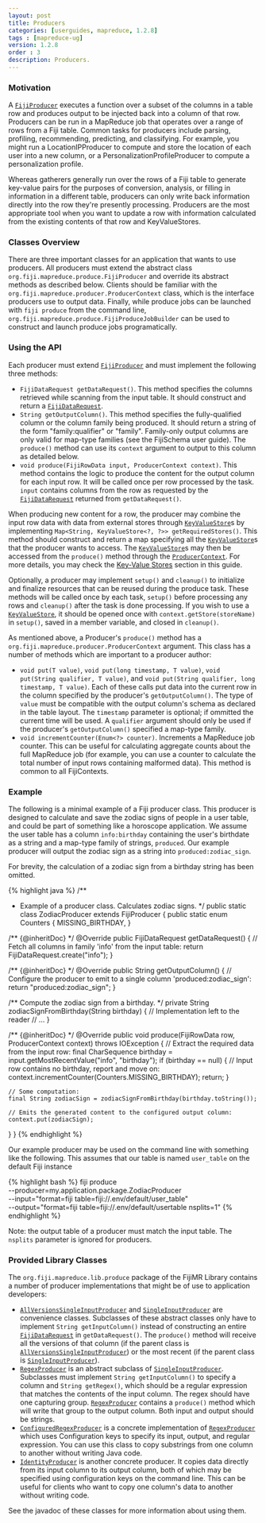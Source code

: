 ```yaml
---
layout: post
title: Producers
categories: [userguides, mapreduce, 1.2.8]
tags : [mapreduce-ug]
version: 1.2.8
order : 3
description: Producers.
---
```


### Motivation

A [`FijiProducer`]({{site.api_mr_1_2_8}}/produce/FijiProducer.html) executes a function over a subset
of the columns in a table row and produces output to be injected back into a column of that row.
Producers can be run in a MapReduce job that operates over a range of rows from a Fiji table.
Common tasks for producers include parsing, profiling, recommending, predicting, and classifying.
For example, you might run a LocationIPProducer to compute and store the location of each user into
a new column, or a PersonalizationProfileProducer to compute a personalization profile.

Whereas gatherers generally run over the rows of a Fiji table to generate key-value pairs for the
purposes of conversion, analysis, or filling in information in a different table, producers can only
write back information directly into the row they're presently processing. Producers are the most
appropriate tool when you want to update a row with information calculated from the existing
contents of that row and KeyValueStores.

### Classes Overview

There are three important classes for an application that wants to use producers. All producers must
extend the abstract class `org.fiji.mapreduce.produce.FijiProducer` and override its abstract
methods as described below. Clients should be familiar with the
`org.fiji.mapreduce.producer.ProducerContext` class, which is the interface producers use to output
data. Finally, while produce jobs can be launched with `fiji produce` from the command line,
`org.fiji.mapreduce.produce.FijiProduceJobBuilder` can be used to construct and launch produce jobs
programatically.

### Using the API

Each producer must extend [`FijiProducer`]({{site.api_mr_1_2_8}}/produce/FijiProducer.html) and must
implement the following three methods:

 * `FijiDataRequest getDataRequest()`. This method specifies the columns retrieved while scanning
   from the input table. It should construct and return a
   [`FijiDataRequest`]({{site.api_schema_1_4_2}}/FijiDataRequest.html).
 * `String getOutputColumn()`. This method specifies the fully-qualified column or the column family
   being produced. It should return a string of the form "family:qualifier" or "family".
   Family-only output columns are only valid for map-type families (see the FijiSchema user guide).
   The `produce()` method can use its `context` argument to output to this column as detailed below.
 * `void produce(FijiRowData input, ProducerContext context)`. This method contains the logic to
   produce the content for the output column for each input row. It will be called once per row
   processed by the task. `input` contains columns from the row as requested by the
   [`FijiDataRequest`]({{site.api_schema_1_4_2}}/FijiDataRequest.html) returned from
   `getDataRequest()`.

When producing new content for a row, the producer may combine the input row data with data from
external stores through [`KeyValueStore`]({{site.api_mr_1_2_8}}/kvstore/KeyValueStore.html)s by
implementing `Map<String, KeyValueStore<?, ?>> getRequiredStores()`. This method should construct
and return a map specifying all the
[`KeyValueStore`]({{site.api_mr_1_2_8}}/kvstore/KeyValueStore.html)s that the producer wants to
access. The [`KeyValueStore`]({{site.api_mr_1_2_8}}/kvstore/KeyValueStore.html)s may then be accessed
from the `produce()` method through the
[`ProducerContext`]({{site.api_mr_1_2_8}}/produce/ProducerContext.html). For more details, you may
check the [Key-Value Stores]({{site.userguide_mapreduce_1_2_8}}/key-value-stores) section in this
guide.

Optionally, a producer may implement `setup()` and `cleanup()` to initialize and finalize resources
that can be reused during the produce task.  These methods will be called once by each task,
`setup()` before processing any rows and `cleanup()` after the task is done processing. If you wish
to use a [`KeyValueStore`]({{site.api_mr_1_2_8}}/kvstore/KeyValueStore.html), it should be opened once
with `context.getStore(storeName)` in `setup()`, saved in a member variable, and closed in
`cleanup()`.

As mentioned above, a Producer's `produce()` method has a
`org.fiji.mapreduce.producer.ProducerContext` argument. This class has a number of methods which are
important to a producer author:

* `void put(T value)`, `void put(long timestamp, T value)`, `void put(String qualifier, T value)`,
  and `void put(String qualifier, long timestamp, T value)`. Each of these calls put data into the
  current row in the column specified by the producer's `getOutputColumn()`. The type of `value`
  must be compatible with the output column's schema as declared in the table layout. The `timestamp`
  parameter is optional; if ommitted the current time will be used. A `qualifier` argument should
  only be used if the producer's `getOutputColumn()` specified a map-type family.
* `void incrementCounter(Enum<?> counter)`. Increments a MapReduce job counter. This can be useful
  for calculating aggregate counts about the full MapReduce job (for example, you can use a counter
  to calculate the total number of input rows containing malformed data). This method is common to
  all FijiContexts.

### Example

The following is a minimal example of a Fiji producer class. This producer is designed to calculate
and save the zodiac signs of people in a user table, and could be part of something like a horoscope
application. We assume the user table has a column `info:birthday` containing the user's birthdate
as a string and a map-type family of strings, `produced`. Our example producer will output the
zodiac sign as a string into `produced:zodiac_sign`.

For brevity, the calculation of a zodiac sign from a birthday string has been omitted.

{% highlight java %}
/**
 * Example of a producer class. Calculates zodiac signs.
 */
public static class ZodiacProducer extends FijiProducer {
  public static enum Counters {
    MISSING_BIRTHDAY,
  }

  /** {@inheritDoc} */
  @Override
  public FijiDataRequest getDataRequest() {
    // Fetch all columns in family 'info' from the input table:
    return FijiDataRequest.create("info");
  }

  /** {@inheritDoc} */
  @Override
  public String getOutputColumn() {
    // Configure the producer to emit to a single column 'produced:zodiac_sign':
    return "produced:zodiac_sign";
  }

  /** Compute the zodiac sign from a birthday. */
  private String zodiacSignFromBirthday(String birthday) {
    // Implementation left to the reader
    // …
  }

  /** {@inheritDoc} */
  @Override
  public void produce(FijiRowData row, ProducerContext context) throws IOException {
    // Extract the required data from the input row:
    final CharSequence birthday = input.getMostRecentValue("info", "birthday");
    if (birthday == null) {
      // Input row contains no birthday, report and move on:
      context.incrementCounter(Counters.MISSING_BIRTHDAY);
      return;
    }

    // Some computation:
    final String zodiacSign = zodiacSignFromBirthday(birthday.toString());

    // Emits the generated content to the configured output column:
    context.put(zodiacSign);
  }
}
{% endhighlight %}

Our example producer may be used on the command line with something like the following. This assumes
that our table is named `user_table` on the default Fiji instance

{% highlight bash %}
fiji produce \
    --producer=my.application.package.ZodiacProducer \
    --input="format=fiji table=fiji://.env/default/user_table" \
    --output="format=fiji table=fiji://.env/default/usertable nsplits=1"
{% endhighlight %}

Note: the output table of a producer must match the input table. The `nsplits` parameter is ignored
for producers.

### Provided Library Classes

The `org.fiji.mapreduce.lib.produce` package of the FijiMR Library contains a number of
producer implementations that might be of use to application developers:

* [`AllVersionsSingleInputProducer`]({{site.api_mrlib_1_1_7}}/produce/AllVersionsSingleInputProducer.html)
  and [`SingleInputProducer`]({{site.api_mrlib_1_1_7}}/produce/SingleInputProducer.html) are
  convenience classes. Subclasses of these abstract classes only have to implement `String
  getInputColumn()` instead of constructing an entire
  [`FijiDataRequest`]({{site.api_schema_1_4_2}}/FijiDataRequest.html) in `getDataRequest()`. The
  `produce()` method will receive all the versions of that column (if the parent class is
  [`AllVersionsSingleInputProducer`]({{site.api_mrlib_1_1_7}}/produce/AllVersionsSingleInputProducer.html))
  or the most recent (if the parent class is
  [`SingleInputProducer`]({{site.api_mrlib_1_1_7}}/produce/SingleInputProducer.html)).
* [`RegexProducer`]({{site.api_mrlib_1_1_7}}/produce/RegexProducer.html) is an abstract subclass of
  [`SingleInputProducer`]({{site.api_mrlib_1_1_7}}/produce/SingleInputProducer.html). Subclasses must
  implement `String getInputColumn()` to specify a column and `String getRegex()`, which should be a
  regular expression that matches the contents of the input column. The regex should have one
  capturing group. [`RegexProducer`]({{site.api_mrlib_1_1_7}}/produce/RegexProducer.html) contains a
  `produce()` method which will write that group to the output column. Both input and output should
  be strings.
* [`ConfiguredRegexProducer`]({{site.api_mrlib_1_1_7}}/produce/ConfiguredRegexProducer.html) is a
  concrete implementation of [`RegexProducer`]({{site.api_mrlib_1_1_7}}/produce/RegexProducer.html)
  which uses Configuration keys to specify its input, output, and regular expression. You can use
  this class to copy substrings from one column to another without writing Java code.
* [`IdentityProducer`]({{site.api_mrlib_1_1_7}}/produce/IdentityProducer.html) is another concrete
  producer. It copies data directly from its input column to its output column, both of which may be
  specified using configuration keys on the command line. This can be useful for clients who want to
  copy one column's data to another without writing code.

See the javadoc of these classes for more information about using them.
